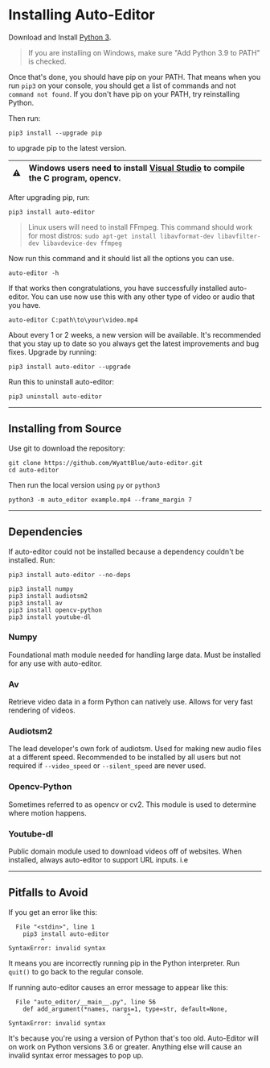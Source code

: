 # Installing Auto-Editor

Download and Install [Python 3](https://www.python.org/downloads/).

> If you are installing on Windows, make sure "Add Python 3.9 to PATH" is checked.

Once that's done, you should have pip on your PATH. That means when you run `pip3` on your console, you should get a list of commands and not `command not found`. If you don't have pip on your PATH, try reinstalling Python.

Then run:
```
pip3 install --upgrade pip
```

to upgrade pip to the latest version.


:warning: | Windows users need to install [Visual Studio](https://visualstudio.microsoft.com/vs/features/cplusplus/) to compile the C program, opencv.
:---: | :---

After upgrading pip, run:

```
pip3 install auto-editor
```

> Linux users will need to install FFmpeg. This command should work for most distros: `sudo apt-get install libavformat-dev libavfilter-dev libavdevice-dev ffmpeg`

Now run this command and it should list all the options you can use.

```
auto-editor -h
```

If that works then congratulations, you have successfully installed auto-editor. You can use now use this with any other type of video or audio that you have.

```
auto-editor C:path\to\your\video.mp4
```

About every 1 or 2 weeks, a new version will be available. It's recommended that you stay up to date so you always get the latest improvements and bug fixes. Upgrade by running:


```
pip3 install auto-editor --upgrade
```

Run this to uninstall auto-editor:

```
pip3 uninstall auto-editor
```


----

## Installing from Source

Use git to download the repository:

```terminal
git clone https://github.com/WyattBlue/auto-editor.git
cd auto-editor
```

Then run the local version using `py` or `python3`
```
python3 -m auto_editor example.mp4 --frame_margin 7
```

----

## Dependencies

If auto-editor could not be installed because a dependency couldn't be installed. Run:

```
pip3 install auto-editor --no-deps
```

```
pip3 install numpy
pip3 install audiotsm2
pip3 install av
pip3 install opencv-python
pip3 install youtube-dl
```

### Numpy

Foundational math module needed for handling large data. Must be installed for any use with auto-editor.

### Av

Retrieve video data in a form Python can natively use. Allows for very fast rendering of videos.

### Audiotsm2

The lead developer's own fork of audiotsm. Used for making new audio files at a different speed. Recommended to be installed by all users but not required if `--video_speed` or `--silent_speed` are never used.

### Opencv-Python

Sometimes referred to as opencv or cv2. This module is used to determine where motion happens.

### Youtube-dl

Public domain module used to download videos off of websites. When installed, always auto-editor to support URL inputs. i.e



----

## Pitfalls to Avoid

If you get an error like this:
```
  File "<stdin>", line 1
    pip3 install auto-editor
         ^
SyntaxError: invalid syntax
```

It means you are incorrectly running pip in the Python interpreter. Run `quit()` to go back to the regular console.


If running auto-editor causes an error message to appear like this:
```
  File "auto_editor/__main__.py", line 56
    def add_argument(*names, nargs=1, type=str, default=None,
                                 ^
SyntaxError: invalid syntax
```
It's because you're using a version of Python that's too old. Auto-Editor will on work on Python versions 3.6 or greater. Anything else will cause an invalid syntax error messages to pop up.
